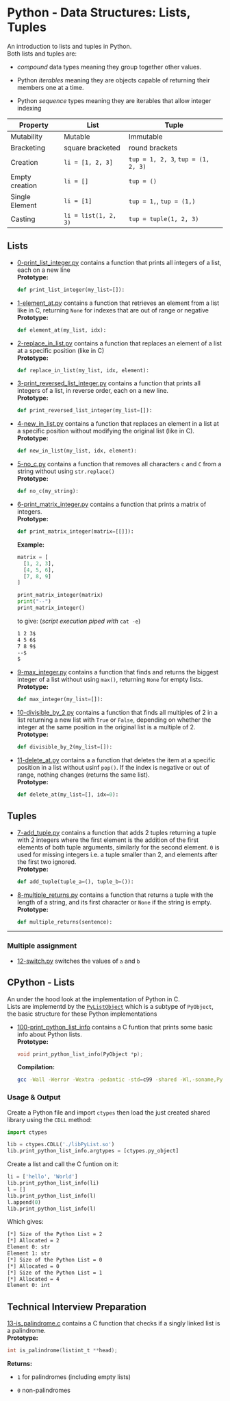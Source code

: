 # Python - Data Structures: Lists, Tuples

An introduction to lists and tuples in Python.  
Both lists and tuples are:

* _compound_ data types meaning they group together other values.

* Python _iterables_ meaning they are objects capable of returning their members one at a time.

* Python _sequence_ types meaning they are iterables that allow integer indexing

|Property|List|Tuple|
|----|---|--|
|Mutability|Mutable| Immutable|
|Bracketing|square bracketed| round brackets|
|Creation|`li = [1, 2, 3]`| `tup = 1, 2, 3`, `tup = (1, 2, 3)`|
|Empty creation|`li = []`| `tup = ()`|
|Single Element|`li = [1]`| `tup = 1,`, `tup = (1,)`|
|Casting| `li = list(1, 2, 3)`| `tup = tuple(1, 2, 3)`|

## Lists

* [0-print_list_integer.py](./0-print_list_integer.py) contains a function that prints all integers of a list, each on a new line  
**Prototype:**

  ```python
  def print_list_integer(my_list=[]):
  ```

* [1-element_at.py](./1-element_at.py) contains  a function that retrieves an element from a list like in C, returning `None` for indexes that are out of range or negative  
**Prototype:**

  ```python
  def element_at(my_list, idx):
  ```

* [2-replace_in_list.py](./2-replace_in_list.py) contains a function that replaces an element of a list at a specific position (like in C)  
**Prototype:**

  ```python
  def replace_in_list(my_list, idx, element):
  ```

* [3-print_reversed_list_integer.py](./3-print_reversed_list_integer.py) contains a function that prints all integers of a list, in reverse order, each on a new line.  
**Prototype:**

  ```python
  def print_reversed_list_integer(my_list=[]):
  ```

* [4-new_in_list.py](./4-new_in_list.py) contains a function that replaces an element in a list at a specific position without modifying the original list (like in C).  
**Prototype:**

  ```python
  def new_in_list(my_list, idx, element):
  ```

* [5-no_c.py](./5-no_c.py) contains a function that removes all characters `c` and `C` from a string without using `str.replace()`  
**Prototype:**

  ```python
  def no_c(my_string):
  ```

* [6-print_matrix_integer.py](./6-print_matrix_integer.py) contains a function that prints a matrix of integers.  
**Prototype:**

  ```python
  def print_matrix_integer(matrix=[[]]):
  ```

  **Example:**

  ```python
  matrix = [
    [1, 2, 3],
    [4, 5, 6],
    [7, 8, 9]
  ]

  print_matrix_integer(matrix)
  print("--")
  print_matrix_integer()
  ```

  to give: (_script execution piped with_ `cat -e`)

  ```bash
  1 2 3$
  4 5 6$
  7 8 9$
  --$
  $
  ```

* [9-max_integer.py](./9-max_integer.py) contains a function that finds and returns the biggest integer of a list without using `max()`, returning `None` for empty lists.  
**Prototype:**

  ```python
  def max_integer(my_list=[]):
  ```

* [10-divisible_by_2.py](./10-divisible_by_2.py) contains a function that finds all multiples of 2 in a list returning a new list with `True` or `False`, depending on whether the integer at the same position in the original list is a multiple of 2.  
**Prototype:**

  ```python
  def divisible_by_2(my_list=[]):
  ```

* [11-delete_at.py](./11-delete_at.py) contains a a function that deletes the item at a specific position in a list without usinf `pop()`. If the index is negative or out of range, nothing changes (returns the same list).  
**Prototype:**

  ```python
  def delete_at(my_list=[], idx=0):
  ```

## Tuples

* [7-add_tuple.py](./7-add_tuple.py) contains a function that adds 2 tuples returning a tuple with 2 integers where the first element is the addition of the first elements of both tuple arguments, similarly for the second element. `0` is used for missing integers i.e. a tuple smaller than 2, and elements after the first two ignored.  
**Prototype:**

  ```python
  def add_tuple(tuple_a=(), tuple_b=()):
  ```

* [8-multiple_returns.py](./8-multiple_returns.py) contains a function that returns a tuple with the length of a string, and its first character or `None` if the string is empty.  
**Prototype:**

  ```python
  def multiple_returns(sentence):
  ```

---

### Multiple assignment

* [12-switch.py](./12-switch.py) switches the values of `a` and `b`

## CPython - Lists

An under the hood look at the implementation of Python in C.  
Lists are implementd by the [`PyListObject`](https://docs.python.org/3.4/c-api/list.html) which is a subtype of `PyObject`, the basic structure for these Python implementations

* [100-print_python_list_info](./100-print_python_list_info.c) contains a C funtion that prints some basic info about Python lists.  
**Prototype:**

  ```c
  void print_python_list_info(PyObject *p);
  ```

  **Compilation:**

  ```bash
  gcc -Wall -Werror -Wextra -pedantic -std=c99 -shared -Wl,-soname,PyList -o libPyList.so -fPIC -I/usr/include/python3.4 100-print_python_list_info.c
  ```

### Usage & Output

  Create a Python file and import `ctypes` then load the just created shared library using the `CDLL` method:

  ```python
  import ctypes

  lib = ctypes.CDLL('./libPyList.so')
  lib.print_python_list_info.argtypes = [ctypes.py_object]
  ```

  Create a list and call the C funtion on it:

  ```python
  li = ['hello', 'World']
  lib.print_python_list_info(li)
  l = []
  lib.print_python_list_info(l)
  l.append(0)
  lib.print_python_list_info(l)
  ```

  Which gives:

  ```bash
  [*] Size of the Python List = 2
  [*] Allocated = 2
  Element 0: str
  Element 1: str
  [*] Size of the Python List = 0
  [*] Allocated = 0
  [*] Size of the Python List = 1
  [*] Allocated = 4
  Element 0: int
  ```

## Technical Interview Preparation

[13-is_palindrome.c](./13-is_palindrome.c) contains a C function that checks if a singly linked list is a palindrome.  
**Prototype:**

```c
int is_palindrome(listint_t **head);
```

**Returns:**  

* `1` for palindromes (including empty lists)

* `0` non-palindromes
